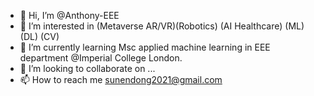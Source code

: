 - 👋 Hi, I’m @Anthony-EEE
- 👀 I’m interested in (Metaverse AR/VR)(Robotics) (AI Healthcare) (ML) (DL) (CV)
- 🌱 I’m currently learning Msc applied machine learning in EEE department @Imperial College London.
- 💞️ I’m looking to collaborate on ...
- 📫 How to reach me sunendong2021@gmail.com

<!---
Anthony-EEE/Anthony-EEE is a ✨ special ✨ repository because its `README.md` (this file) appears on your GitHub profile.
You can click the Preview link to take a look at your changes.
--->
